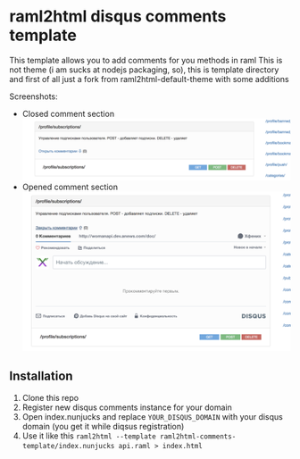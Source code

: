 # raml2html disqus comments template
This template allows you to add comments for you methods in raml
This is not theme (i am sucks at nodejs packaging, so), this is template directory and first of all just a fork from raml2html-default-theme with some additions

Screenshots:
* Closed comment section ![](./images/closed.png)
* Opened comment section ![](./images/opened.png)


## Installation
1. Clone this repo
1. Register new disqus comments instance for your domain
1. Open index.nunjucks and replace ``YOUR_DISQUS_DOMAIN`` with your disqus domain (you get it while diqsus registration)
1. Use it like this ``raml2html --template raml2html-comments-template/index.nunjucks api.raml > index.html``
